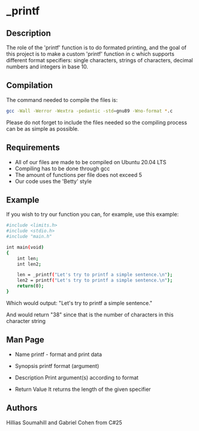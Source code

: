 # _printf

## Description

The role of the 'printf' function is to do formated printing, and the goal of this project is to make a custom 'printf' function in c which supports different format specifiers: single characters, strings of characters, decimal numbers and integers in base 10.

## Compilation

The command needed to compile the files is:

```sh
gcc -Wall -Werror -Wextra -pedantic -std=gnu89 -Wno-format *.c
```

Please do not forget to include the files needed so the compiling process can be as simple as possible.

## Requirements

- All of our files are made to be compiled on Ubuntu 20.04 LTS
- Compiling has to be done through gcc
- The amount of functions per file does not exceed 5
- Our code uses the 'Betty' style

## Example

If you wish to try our function you can, for example, use this example:

```sh
#include <limits.h>
#include <stdio.h>
#include "main.h"

int main(void)
{
    int len;
    int len2;

    len = _printf("Let's try to printf a simple sentence.\n");
    len2 = printf("Let's try to printf a simple sentence.\n");
    return(0);
}
```
Which would output: "Let's try to printf a simple sentence."

And would return "38" since that is the number of characters in this character string

## Man Page

- Name
printf - format and print data

- Synopsis
printf format (argument)

- Description
Print argument(s) according to format

- Return Value
It returns the length of the given specifier


## Authors
Hillias Soumahill and Gabriel Cohen from C#25
